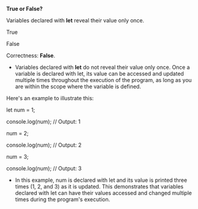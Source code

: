 **True or False?**

Variables declared with **let** reveal their value only once.

True

False

Correctness: **False**.

- Variables declared with **let** do not reveal their value only once. Once a variable is declared with let, its value can be accessed and updated multiple times throughout the execution of the program, as long as you are within the scope where the variable is defined.

Here's an example to illustrate this:

let num = 1;

console.log(num);  // Output: 1


num = 2;

console.log(num);  // Output: 2


num = 3;

console.log(num);  // Output: 3

- In this example, num is declared with let and its value is printed three times (1, 2, and 3) as it is updated. This demonstrates that variables declared with let can have their values accessed and changed multiple times during the program's execution.
